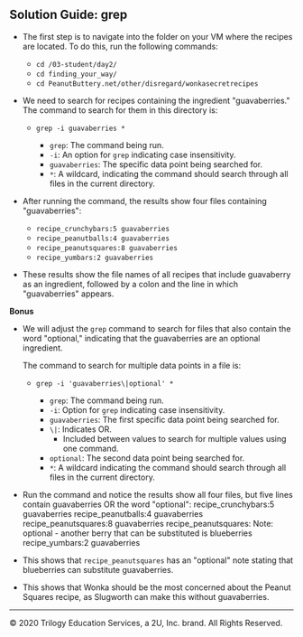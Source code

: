 ## Solution Guide: grep 

- The first step is to navigate into the folder on your VM where the recipes are located. To do this, run the following commands:
 
  - `cd /03-student/day2/`
  - `cd finding_your_way/`
  - `cd PeanutButtery.net/other/disregard/wonkasecretrecipes`

- We need to search for recipes containing the ingredient "guavaberries." The command to search for them in this directory is:

  - `grep -i guavaberries *`
     
     - `grep`: The command being run.
     - `-i`: An option for `grep` indicating case insensitivity.
     - `guavaberries`: The specific data point being searched for.
     - `*`: A wildcard, indicating the command should search through all files in the current directory. 
     
- After running the command, the results show four files containing "guavaberries":

  - `recipe_crunchybars:5 guavaberries`
  - `recipe_peanutballs:4 guavaberries`
  - `recipe_peanutsquares:8 guavaberries`
  - `recipe_yumbars:2 guavaberries`
        
 - These results show the file names of all recipes that include guavaberry as an ingredient, followed by a colon and the line in which "guavaberries" appears.    
     
     
**Bonus** 

- We will adjust the `grep` command to search for files that also contain the word "optional," indicating that the guavaberries are an optional ingredient. 

    The command to search for multiple data points in a file is:  

  - `grep -i 'guavaberries\|optional' *`
       

     - `grep`: The command being run.
     - `-i`: Option for `grep` indicating case insensitivity.
     - `guavaberries`: The first specific data point being searched for.
     - `\|`: Indicates OR. 
       - Included between values to search for multiple values using one command.
     -   `optional`: The second data point being searched for.
     - `*`: A wildcard indicating the command should search through all files in the current directory. 


-  Run the command and notice the results show all four files, but five lines contain guavaberries OR the word "optional":
         recipe_crunchybars:5 guavaberries
         recipe_peanutballs:4 guavaberries
         recipe_peanutsquares:8 guavaberries
         recipe_peanutsquares:  Note: optional - another berry that can be substituted is blueberries
         recipe_yumbars:2 guavaberries

- This shows that `recipe_peanutsquares` has an "optional" note stating that blueberries can substitute guavaberries.


- This shows that Wonka should be the most concerned about the Peanut Squares recipe, as Slugworth can make this without guavaberries.

--- 
© 2020 Trilogy Education Services, a 2U, Inc. brand. All Rights Reserved.
